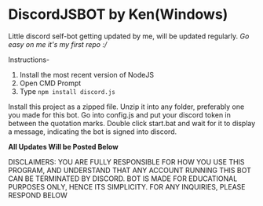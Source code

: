 # DiscordJSBOT by Ken(Windows)

Little discord self-bot getting updated by me, will be updated regularly.
*Go easy on me it's my first repo :/*

Instructions- 

1. Install the most recent version of NodeJS
2. Open CMD Prompt
3. Type `npm install discord.js`


Install this project as a zipped file.
Unzip it into any folder, preferably one you made for this bot.
Go into config.js and put your discord token in between the quotation marks.
Double click start.bat and wait for it to display a message, indicating the bot is signed into discord.

**All Updates Will be Posted Below**




DISCLAIMERS: YOU ARE FULLY RESPONSIBLE FOR HOW YOU USE THIS PROGRAM, AND UNDERSTAND THAT ANY ACCOUNT RUNNING THIS BOT CAN BE TERMINATED BY DISCORD. BOT IS MADE FOR EDUCATIONAL PURPOSES ONLY, HENCE ITS SIMPLICITY. FOR ANY INQUIRIES, PLEASE RESPOND BELOW
